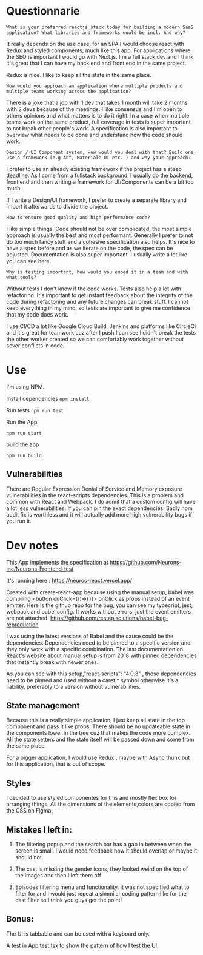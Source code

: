 # Questionnarie

`What is your preferred reactjs stack today for building a modern SaaS application? What libraries and frameworks would be incl. And why?`

It really depends on the use case, for an SPA I would choose react with Redux and styled components, much like this app.
For applications where the SEO is important I would go with Next.js. I`m a full stack dev and I think it's great that I can have my back end and front end in the same project. 

Redux is nice. I like to keep all the state in the same place.

`How would you approach an application where multiple products and multiple teams working across the application?`

There is a joke that a job with 1 dev that takes 1 month will take 2 months with 2 devs because of the meetings.
I like consensus and I'm open to others opinions and what matters is to do it right. In a case when multiple teams work on the same product, full coverage in tests is super important, to not break other people's work.
A specification is also important to overview what needs to be done and understand how the code should work.

`Design / UI Component system, How would you deal with that? Build one, use a framework (e.g Ant, Materiale UI etc. ) and why your approach?`

I prefer to use an already existing framework if the project has a steep deadline. As I come from a fullstack background, I usually do the backend, front end and then writing a framework for UI/Components can be a bit too much.

If I write a Design/UI framework, I prefer to create a separate library and import it afterwards to divide the project.

`How to ensure good quality and high performance code?`

I like simple things. Code should not be over complicated, the most simple approach is usually the best and most performant.
Generally I prefer to not do too much fancy stuff and a cohesive specification also helps. It's nice to have a spec before and as we iterate on the code, the spec can be adjusted.
Documentation is also super important. I usually write a lot like you can see here.


`Why is testing important, how would you embed it in a team and with what tools?`

Without tests I don't know if the code works. 
Tests also help a lot with refactoring. It's important to get instant feedback about the integrity of the code during refactoring and any future changes can break stuff. I cannot keep everything in my mind, so tests are important to give me confidence that my code does work.

I use CI/CD a lot like  Google Cloud Build, Jenkins and platforms like CircleCi and it's great for teamwork cuz after I push I can see I didn't break the tests the other worker created so we can comfortably work together without sever conflicts in code.

# Use

I'm using NPM.

Install dependencies 
`npm install`

Run tests
`npm run test`

Run the App

`npm run start`

build the app

`npm run build`

## Vulnerabilities
There are Regular Expression Denial of Service and Memory exposure vulnerabilities in the react-scripts dependencies.
This is a problem and common with React and Webpack. I do admit that a custom config will have a lot less vulnerabilities. If you can pin the exact dependencies.
Sadly npm audit fix is worthless and it will actually add more high vulnerability bugs if you run it.


# Dev notes

This App implements the specification at https://github.com/Neurons-inc/Neurons-Frontend-test 

It's running here : https://neuros-react.vercel.app/

Created with create-react-app because using the manual setup, babel was compiling <button onClick={()=>{}}></button> onClick as props instead of an event emitter.
Here is the github repo for the bug, you can see my typecript, jest, webpack and babel config. It works without errors, just the event emitters are not attached.
https://github.com/restapisolutions/babel-bug-reproduction

I was using the latest versions of Babel and the cause could be the dependencies. Dependencies need to be pinned to a specific version and they only work with a specific combination. The last documentation on React's website about manual setup is from 2018 with pinned dependencies that instantly break with newer ones.

As you can see with this setup,"react-scripts": "4.0.3" , these dependencies need to be pinned and used without a caret ^ symbol otherwise it's a liability, preferably to a version without vulnerabilities.

## State management

Because this is a really simple application, I just keep all state in the top component and pass it like props. 
There should be no updateable state in the components lower in the tree cuz that makes the code more complex.
All the state setters and the state itself will be passed down and come from the same place

For a bigger application, I would use Redux , maybe with Async thunk but for this application, that is out of scope.

## Styles

I decided to use styled componentes for this and mostly flex box for arranging things.
All the dimensions of the elements,colors are copied from the CSS on Figma.


## Mistakes I left in:

1. The filtering popup and the search bar has a gap in between when the screen is small. I would need feedback how it should overlap or maybe it should not.

2. The cast is missing the gender icons, they looked weird on the top of the images and then I left them off

3. Episodes filtering menu and functionality. It was not specified what to filter for and I would just repeat a simmilar coding pattern like for the cast filter so I think you guys get the point!


## Bonus:
The UI is tabbable and can be used with a keyboard only.

A test in App.test.tsx to show the pattern of how I test the UI. 
